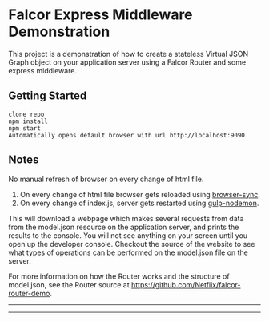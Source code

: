 # Falcor Express Middleware Demonstration

This project is a demonstration of how to create a stateless Virtual JSON Graph object on your application server using a Falcor Router and some express middleware.

## Getting Started

```
clone repo
npm install
npm start
Automatically opens default browser with url http://localhost:9090
```

## Notes

No manual refresh of browser on every change of html file.

1. On every change of html file browser gets reloaded using [browser-sync][2].
1. On every change of index.js, server gets restarted using [gulp-nodemon][1].


This will download a webpage which makes several requests from data from the model.json resource on the application server, and prints the results to the console.  You will not see anything on your screen until you open up the developer console. Checkout the source of the website to see what types of operations can be performed on the model.json file on the server.

For more information on how the Router works and the structure of model.json, see the Router source at https://github.com/Netflix/falcor-router-demo.

--------------
[1]: https://www.npmjs.com/package/gulp-nodemon    "gulp-nodemon"
[2]: https://www.npmjs.com/package/browser-sync    "browser-sync"
--------------